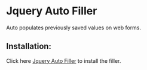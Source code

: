 Jquery Auto Filler
========

Auto populates previously saved values on web forms.

Installation:
------------

Click here [Jquery Auto Filler](http://jquery-auto-filler.heroku.com) to install the filler.

